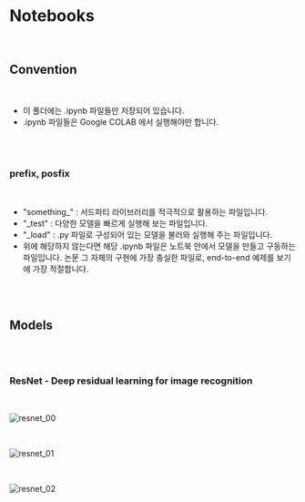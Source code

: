 # Notebooks

<br>

## Convention

<br>

- 이 폴더에는 .ipynb 파일들만 저장되어 있습니다.
- .ipynb 파일들은 Google COLAB 에서 실행해야만 합니다.

<br><br>

### prefix, posfix

<br>

- "something_" : 서드파티 라이브러리를 적극적으로 활용하는 파일입니다.
- "_test" : 다양한 모델을 빠르게 실행해 보는 파일입니다.
- "_load" : .py 파일로 구성되어 있는 모델을 불러와 실행해 주는 파일입니다.
- 위에 해당하지 않는다면 해당 .ipynb 파일은 노트북 안에서 모델을 만들고 구동하는 파일입니다. 논문 그 자체의 구현에 가장 충실한 파일로, end-to-end 예제를 보기에 가장 적절합니다.

<br><br>

## Models

<br><br>

### ResNet - Deep residual learning for image recognition

<br>

![resnet_00](https://github.com/ProtossDragoon/paper_implementation_and_testing_tf2/blob/main/docs/img/resnet_00.png?raw=true)

<br>

![resnet_01](https://github.com/ProtossDragoon/paper_implementation_and_testing_tf2/blob/main/docs/img/resnet_01.png?raw=true)

<br>

![resnet_02](https://github.com/ProtossDragoon/paper_implementation_and_testing_tf2/blob/main/docs/img/resnet_02.png?raw=true)

<br><br>
